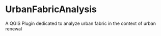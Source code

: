 UrbanFabricAnalysis
============
A QGIS Plugin dedicated to analyze urban fabric in the context of urban renewal